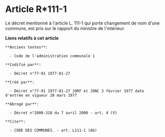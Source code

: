 # Article R*111-1

Le décret mentionné à l'article L. 111-1 qui porte changement de nom d'une commune, est pris sur le rapport du ministre de
l'intérieur.

**Liens relatifs à cet article**

	**Anciens textes**:

	  - Code de l'administration communale 1

	**Codifié par**:

	  - Décret n°77-91 1977-01-27

	**Créé par**:

	  - Décret n°77-91 1977-01-27 JORF et JONC 3 février 1977 date d'entrée en vigueur 20 mars 1977

	**Abrogé par**:

	  - Décret n°2000-318 du 7 avril 2000 - art. 4 (V)

	**Cite**:

	  - CODE DES COMMUNES. - art. L111-1 (Ab)
